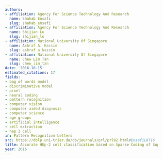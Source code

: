 ```yaml
---
authors:
- affiliation: Agency For Science Technology And Research
  name: Shahab Ensafi
  slug: shahab_ensafi
- affiliation: Agency For Science Technology And Research
  name: Shijian Lu
  slug: shijian_lu
- affiliation: National University Of Singapore
  name: Ashraf A. Kassim
  slug: ashraf_a_kassim
- affiliation: National University Of Singapore
  name: Chew Lim Tan
  slug: chew_lim_tan
date: '2016-10-15'
estimated_citations: 17
fields:
- bag of words model
- discriminative model
- pixel
- neural coding
- pattern recognition
- computer vision
- computer aided diagnosis
- computer science
- age groups
- artificial intelligence
- cell extraction
- hep 2 cell
in: Pattern Recognition Letters
src: https://dblp.uni-trier.de/db/journals/prl/prl82.html#EnsafiLKT16
title: Accurate HEp-2 cell classification based on Sparse Coding of Superpixels
year: 2016
---
```

